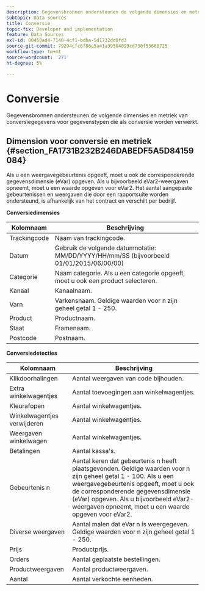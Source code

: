 ```yaml
---
description: Gegevensbronnen ondersteunen de volgende dimensies en metriek van conversiegegevens voor gegevenstypen die als conversie worden verwerkt.
subtopic: Data sources
title: Conversie
topic-fix: Developer and implementation
feature: Data Sources
exl-id: 00450ad4-7148-4cf1-bdba-5d1732dd0fd3
source-git-commit: 79294cfc6f86e5a41a39504099cd730f53668725
workflow-type: tm+mt
source-wordcount: '271'
ht-degree: 5%

---
```


# Conversie

Gegevensbronnen ondersteunen de volgende dimensies en metriek van conversiegegevens voor gegevenstypen die als conversie worden verwerkt.

## Dimension voor conversie en metriek {#section_FA1731B232B246DABEDF5A5D84159084}

Als u een weergavegebeurtenis opgeeft, moet u ook de corresponderende gegevensdimensie (eVar) opgeven. Als u bijvoorbeeld eVar2-weergaven opneemt, moet u een waarde opgeven voor eVar2. Het aantal aangepaste gebeurtenissen en weergaven die door een rapportsuite worden ondersteund, is afhankelijk van het contract en verschilt per bedrijf.

<p class="head"> <b>Conversiedimensies</b> </p>

| Kolomnaam | Beschrijving |
|--- |--- |
| Trackingcode | Naam van trackingcode. |
| Datum | Gebruik de volgende datumnotatie: MM/DD/YYYY/HH/mm/SS (bijvoorbeeld 01/01/2015/06/00/00) |
| Categorie | Naam categorie.  Als u een categorie opgeeft, moet u ook een product selecteren. |
| Kanaal | Kanaalnaam. |
| Varn | Varkensnaam. Geldige waarden voor n zijn geheel getal 1 - 250. |
| Product | Productnaam. |
| Staat | Framenaam. |
| Postcode | Postnaam. |

<p class="head"> <b>Conversiedetecties</b> </p>

| Kolomnaam | Beschrijving |
|--- |--- |
| Klikdoorhalingen | Aantal weergaven van code bijhouden. |
| Extra winkelwagentjes | Aantal toevoegingen aan winkelwagentjes. |
| Kleurafopen | Aantal winkelwagentjes. |
| Winkelwagentjes verwijderen | Aantal winkelwagentjes. |
| Weergaven winkelwagen | Aantal winkelwagentjes. |
| Betalingen | Aantal kassa&#39;s. |
| Gebeurtenis n | Aantal keren dat gebeurtenis n heeft plaatsgevonden. Geldige waarden voor n zijn geheel getal 1 - 100.  Als u een weergavegebeurtenis opgeeft, moet u ook de corresponderende gegevensdimensie (eVar) opgeven. Als u bijvoorbeeld eVar2-weergaven opneemt, moet u een waarde opgeven voor eVar2. |
| Diverse weergaven | Aantal malen dat eVar n is weergegeven. Geldige waarden voor n zijn geheel getal 1 - 250. |
| Prijs | Productprijs. |
| Orders | Aantal geplaatste bestellingen. |
| Productweergaven | Aantal productweergaven. |
| Aantal | Aantal verkochte eenheden. |
